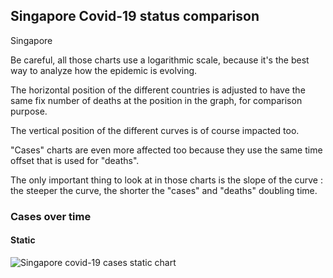 ## Singapore Covid-19 status comparison 

Singapore



Be careful, all those charts use a logarithmic scale, because it's the best way to analyze how the epidemic is evolving.
 
The horizontal position of the different countries is adjusted to have the same fix number of deaths at the position in the graph, for comparison purpose.

The vertical position of the different curves is of course impacted too.

"Cases" charts are even more affected too because they use the same time offset that is used for "deaths".

The only important thing to look at in those charts is the slope of the curve : the steeper the curve, the shorter the "cases" and "deaths" doubling time.



 
### Cases over time
 
#### Static
![Singapore covid-19 cases static chart](https://raw.githubusercontent.com/madlag/coronavirus_study/master/notebooks/graphs/2020-03-20/countries/Singapore/2020-03-20_Singapore_deaths.png "Singapore covid-19 cases static chart")   

